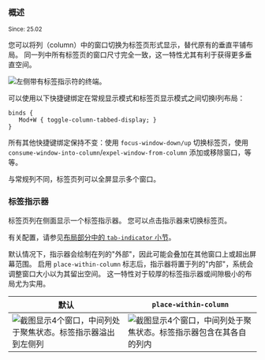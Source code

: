 ### 概述

<sup>Since: 25.02</sup>

您可以将列（column）中的窗口切换为标签页形式显示，替代原有的垂直平铺布局。
同一列中所有标签页的窗口尺寸完全一致，这一特性尤其有利于获得更多垂直空间。

![左侧带有标签指示符的终端。](https://github.com/user-attachments/assets/0e94ac0d-796d-4f85-a264-c105ef41c13f)

可以使用以下快捷键绑定在常规显示模式和标签页显示模式之间切换l列布局：

```kdl
binds {
   Mod+W { toggle-column-tabbed-display; }
}
```

所有其他快捷键绑定保持不变：使用 `focus-window-down/up` 切换标签页，使用 `consume-window-into-column`/`expel-window-from-column` 添加或移除窗口，等等。

与常规列不同，标签页列可以全屏显示多个窗口。

### 标签指示器

标签页列在侧面显示一个标签指示器。
您可以点击指示器来切换标签页。

有关配置，请参见[布局部分中的 `tab-indicator` 小节](./Configuration:-Layout.md#tab-indicator)。

默认情况下，指示器会绘制在列的"外部"，因此可能会叠加在其他窗口上或超出屏幕范围。
启用 `place-within-column` 标志后，指示器将置于列的"内部"，系统会调整窗口大小以为其留出空间。
这一特性对于较厚的标签指示器或间隙极小的布局尤为实用。

| 默认 | `place-within-column` |
| --- | --- |
| ![截图显示4个窗口，中间列处于聚焦状态。标签指示器溢出到左侧列](https://github.com/user-attachments/assets/c2f51f50-3d87-403a-8beb-cbbe5ec5c880) | ![截图显示4个窗口，中间列处于聚焦状态。标签指示器包含在其各自的列内](https://github.com/user-attachments/assets/f1797cd0-d518-4be6-95b4-3540523c4370) |
